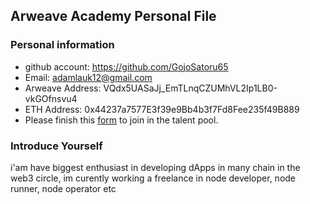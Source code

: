 ## Arweave Academy Personal File

### Personal information

- github account: https://github.com/GojoSatoru65
- Email: adamlauk12@gmail.com
- Arweave Address: VQdx5UASaJj_EmTLnqCZUMhVL2Ip1LB0-vkGOfnsvu4
- ETH Address: 0x44237a7577E3f39e9Bb4b3f7Fd8Fee235f49B889
- Please finish this [form](https://docs.google.com/forms/d/e/1FAIpQLSfWA5fIIcBgmRppm3jNz5vmf9Mai_QMVil-2pO4r7YKn_Zhtw/viewform?usp=sf_link) to join in the talent pool.

### Introduce Yourself
 i'am have biggest enthusiast in developing dApps in many chain in the web3 circle, im curently working a freelance in node developer, node runner, node operator etc
